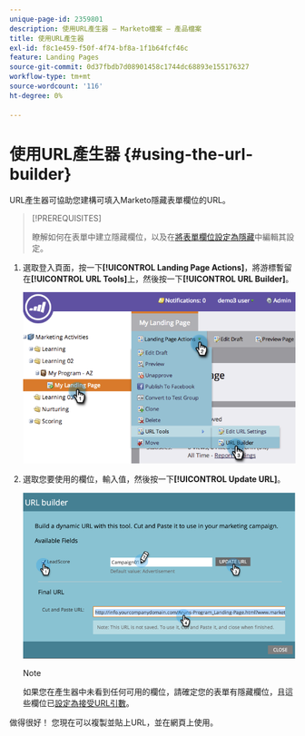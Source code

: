 ```yaml
---
unique-page-id: 2359801
description: 使用URL產生器 — Marketo檔案 — 產品檔案
title: 使用URL產生器
exl-id: f8c1e459-f50f-4f74-bf8a-1f1b64fcf46c
feature: Landing Pages
source-git-commit: 0d37fbdb7d08901458c1744dc68893e155176327
workflow-type: tm+mt
source-wordcount: '116'
ht-degree: 0%

---
```


# 使用URL產生器 {#using-the-url-builder}

URL產生器可協助您建構可填入Marketo隱藏表單欄位的URL。

>[!PREREQUISITES]
>
>瞭解如何在表單中建立隱藏欄位，以及在[將表單欄位設定為隱藏](/help/marketo/product-docs/demand-generation/forms/form-fields/set-a-form-field-as-hidden.md)中編輯其設定。

1. 選取登入頁面，按一下&#x200B;**[!UICONTROL Landing Page Actions]**，將游標暫留在&#x200B;**[!UICONTROL URL Tools]**&#x200B;上，然後按一下&#x200B;**[!UICONTROL URL Builder]**。

   ![](assets/image2014-9-18-13-3a5-3a19.png)

1. 選取您要使用的欄位，輸入值，然後按一下&#x200B;**[!UICONTROL Update URL]**。

   ![](assets/image2014-9-18-13-3a5-3a28.png)

   >[!NOTE]
   >
   >如果您在產生器中未看到任何可用的欄位，請確定您的表單有隱藏欄位，且這些欄位已[設定為接受URL引數](/help/marketo/product-docs/demand-generation/forms/form-fields/set-a-hidden-form-field-value.md#url-parameter)。

做得很好！ 您現在可以複製並貼上URL，並在網頁上使用。
